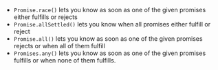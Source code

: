 - `Promise.race()` lets you know as soon as one of the given promises either fulfills or rejects
- `Promise.allSettled()` lets you know when all promises either fulfill or reject
- `Promise.all()` lets you know as soon as one of the given promises rejects or when all of them fulfill
- `Promises.any()` lets you know as soon as one of the given promises fulfills or when none of them fulfills.
